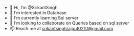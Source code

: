 - 👋 Hi, I’m @SrikantSingh
- 👀 I’m interested in Database
- 🌱 I’m currently learning Sql server
- 💞️ I’m looking to collaborate on Queries based on sql server
- 📫 Reach me at srikantsinghrajput0210@gmail.com

<!---
srikant0210/srikant0210 is a ✨ special ✨ repository because its `README.md` (this file) appears on your GitHub profile.
You can click the Preview link to take a look at your changes.
--->
